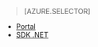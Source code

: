 ﻿> [AZURE.SELECTOR] 
- [Portal](../articles/media-services-portal-encoding-units.md)
- [SDK .NET](../articles/media-services-dotnet-encoding-units.md)


<!--HONumber=52-->